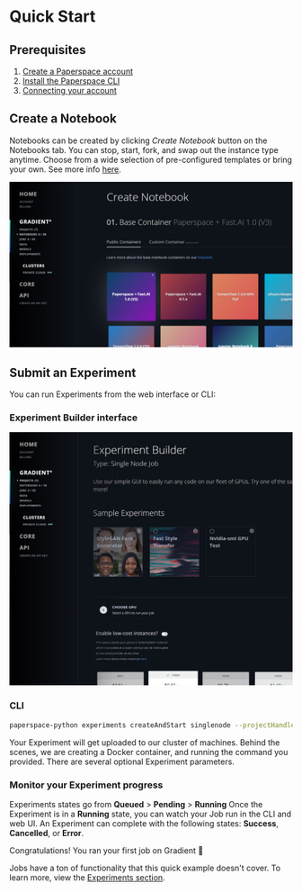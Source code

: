 # Quick Start

## Prerequisites 

1. [Create a Paperspace account ](https://www.paperspace.com/account/signup)
2. [Install the Paperspace CLI ](../cli/install-the-cli.md#installation)
3. [Connecting your account](../cli/install-the-cli.md#connecting-your-account)

## Create a Notebook

Notebooks can be created by clicking _Create Notebook_ button on the Notebooks tab. You can stop, start, fork, and swap out the instance type anytime. Choose from a wide selection of pre-configured templates or bring your own.  See more info [here](../notebooks/about.md).

![](../.gitbook/assets/image%20%2818%29.png)

## Submit an Experiment

You can run Experiments from the web interface or CLI:

### Experiment Builder interface

![](../.gitbook/assets/image%20%283%29.png)

### CLI

```bash
paperspace-python experiments createAndStart singlenode --projectHandle prj0ztwij --container Test-Container --machineType P4000 --command "nvidia-smi --name test-01
```

Your Experiment will get uploaded to our cluster of machines. Behind the scenes, we are creating a Docker container, and running the command you provided. There are several optional Experiment parameters.  

### Monitor your Experiment progress

Experiments states go from **Queued** &gt; **Pending** &gt; **Running**  Once the Experiment is in a **Running** state, you can watch your Job run in the CLI and web UI.  An Experiment can complete with the following states: **Success**, **Cancelled**, or **Error**.

 Congratulations! You ran your first job on Gradient 🚀

Jobs have a ton of functionality that this quick example doesn't cover.  To learn more, view the [Experiments section](../experiments/about.md).

